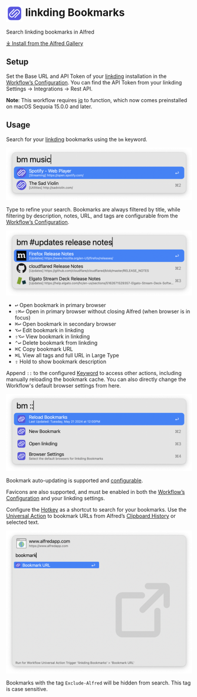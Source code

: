 # <img src='Workflow/icon.png' width='45' align='center' alt='icon'> linkding Bookmarks

Search linkding bookmarks in Alfred

[⤓ Install from the Alfred Gallery](https://alfred.app/workflows/firefingers21/linkding-bookmarks/)

## Setup

Set the Base URL and API Token of your [linkding](https://github.com/sissbruecker/linkding) installation in the [Workflow’s Configuration](https://www.alfredapp.com/help/workflows/user-configuration/). You can find the API Token from your linkding Settings → Integrations → Rest API.

**Note**: This workflow requires [jq](https://jqlang.github.io/jq/) to function, which now comes preinstalled on macOS Sequoia 15.0.0 and later.

## Usage

Search for your [linkding](https://github.com/sissbruecker/linkding) bookmarks using the `bm` keyword.

![Searching for linkding bookmarks](Workflow/images/about/keyword.png)

Type to refine your search. Bookmarks are always filtered by title, while filtering by description, notes, URL, and tags are configurable from the [Workflow’s Configuration](https://www.alfredapp.com/help/workflows/user-configuration/).

![Narrowing search for linkding bookmarks](Workflow/images/about/tagFilter.png)

* <kbd>↩</kbd> Open bookmark in primary browser
* <kbd>⇧</kbd><kbd>⌘</kbd><kbd>↩</kbd> Open in primary browser without closing Alfred (when browser is in focus)
* <kbd>⌘</kbd><kbd>↩</kbd> Open bookmark in secondary browser
* <kbd>⌥</kbd><kbd>↩</kbd> Edit bookmark in linkding
* <kbd>⇧</kbd><kbd>⌥</kbd><kbd>↩</kbd> View bookmark in linkding
* <kbd>⌃</kbd><kbd>↩</kbd> Delete bookmark from linkding
* <kbd>⌘</kbd><kbd>C</kbd> Copy bookmark URL
* <kbd>⌘</kbd><kbd>L</kbd> View all tags and full URL in Large Type
* <kbd>⇧</kbd> Hold to show bookmark description

Append `::` to the configured [Keyword](https://www.alfredapp.com/help/workflows/inputs/keyword) to access other actions, including manually reloading the bookmark cache. You can also directly change the Workflow's default browser settings from here.

![Other actions](Workflow/images/about/inlineSettings.png)

Bookmark auto-updating is supported and [configurable](https://www.alfredapp.com/help/workflows/user-configuration/).

Favicons are also supported, and must be enabled in both the [Workflow’s Configuration](https://www.alfredapp.com/help/workflows/user-configuration/) and your linkding settings.

Configure the [Hotkey](https://www.alfredapp.com/help/workflows/triggers/hotkey/) as a shortcut to search for your bookmarks. Use the [Universal Action](https://www.alfredapp.com/help/features/universal-actions/) to bookmark URLs from Alfred’s [Clipboard History](https://www.alfredapp.com/help/features/clipboard/) or selected text.

![Using the Universal Action](Workflow/images/about/universalAction.png)

Bookmarks with the tag `Exclude-Alfred` will be hidden from search. This tag is case sensitive.
